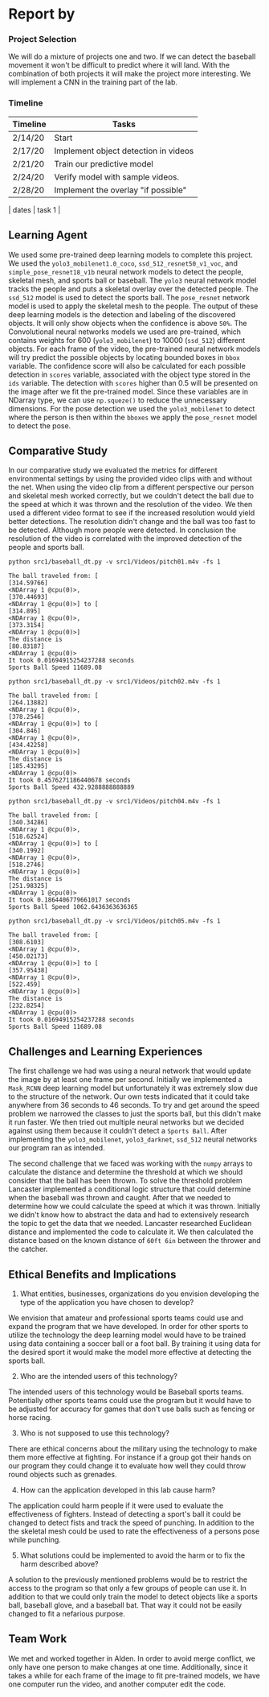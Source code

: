 # Report by

### Project Selection

We will do a mixture of projects one and two. If we can detect the
baseball movement it won't be difficult to predict where it will
land. With the combination of both projects it will make the
project more interesting. We will implement a CNN in the
training part of the lab.

### Timeline

| Timeline  | Tasks |
| ----------- | ----------- |
|   2/14/20    |    Start    |
|   2/17/20    | Implement object detection in videos |
|   2/21/20    | Train our predictive model |
|   2/24/20    | Verify model with sample videos. |
|   2/28/20    | Implement the overlay "if possible" |

|   dates    |    task 1   |



## Learning Agent

We used some pre-trained deep learning models to complete this project. We used the `yolo3_mobilenet1.0_coco`,
`ssd_512_resnet50_v1_voc`, and `simple_pose_resnet18_v1b` neural network models to detect the
people, skeletal mesh, and sports ball or baseball. The `yolo3` neural network model
tracks the people and puts a skeletal overlay over the detected people. The `ssd_512`
model is used to detect the sports ball. The `pose_resnet` network model
is used to apply the skeletal mesh to the people. The output of these deep learning
models is the detection and labeling of the discovered objects. It will only show
objects when the confidence is above `50%`. The Convolutional neural networks models we used
are pre-trained, which contains weights for 600 (`yolo3_mobilenet`) to 10000 (`ssd_512`) different
objects. For each frame of the video, the pre-trained neural network models will try predict the
possible objects by locating bounded boxes in `bbox` variable. The confidence score will also be
calculated for each possible detection in `scores` variable, associated with the object type stored
in the `ids` variable. The detection with `scores` higher than 0.5 will be presented on the image
after we fit the pre-trained model. Since these variables are in NDarray type, we can use
`np.squeze()` to reduce the unnecessary dimensions. For the pose detection we
used the `yolo3_mobilenet` to detect where the person is then within the `bboxes`
we apply the `pose_resnet` model to detect the pose.

## Comparative Study

In our comparative study we evaluated the metrics for different environmental
settings by using the provided video clips with and without the net. When using
the video clip from a different perspective our person and skeletal mesh worked
correctly, but we couldn't detect the ball due to the speed at which it was
thrown and the resolution of the video. We then used a different video format to
see if the increased resolution would yield better detections. The resolution
didn't change and the ball was too fast to be detected. Although more
people were detected. In conclusion the resolution of the video is correlated
with the improved detection of the people and sports ball.

```
python src1/baseball_dt.py -v src1/Videos/pitch01.m4v -fs 1

The ball traveled from: [
[314.59766]
<NDArray 1 @cpu(0)>,
[370.44693]
<NDArray 1 @cpu(0)>] to [
[314.895]
<NDArray 1 @cpu(0)>,
[373.3154]
<NDArray 1 @cpu(0)>]
The distance is
[80.83187]
<NDArray 1 @cpu(0)>
It took 0.01694915254237288 seconds
Sports Ball Speed 11689.08
```

```
python src1/baseball_dt.py -v src1/Videos/pitch02.m4v -fs 1

The ball traveled from: [
[264.13882]
<NDArray 1 @cpu(0)>,
[378.2546]
<NDArray 1 @cpu(0)>] to [
[304.846]
<NDArray 1 @cpu(0)>,
[434.42258]
<NDArray 1 @cpu(0)>]
The distance is
[185.43295]
<NDArray 1 @cpu(0)>
It took 0.4576271186440678 seconds
Sports Ball Speed 432.9288888888889
```

```
python src1/baseball_dt.py -v src1/Videos/pitch04.m4v -fs 1

The ball traveled from: [
[340.34286]
<NDArray 1 @cpu(0)>,
[518.62524]
<NDArray 1 @cpu(0)>] to [
[340.1992]
<NDArray 1 @cpu(0)>,
[518.2746]
<NDArray 1 @cpu(0)>]
The distance is
[251.98325]
<NDArray 1 @cpu(0)>
It took 0.1864406779661017 seconds
Sports Ball Speed 1062.6436363636365
```

```
python src1/baseball_dt.py -v src1/Videos/pitch05.m4v -fs 1

The ball traveled from: [
[308.6103]
<NDArray 1 @cpu(0)>,
[450.02173]
<NDArray 1 @cpu(0)>] to [
[357.95438]
<NDArray 1 @cpu(0)>,
[522.459]
<NDArray 1 @cpu(0)>]
The distance is
[232.8254]
<NDArray 1 @cpu(0)>
It took 0.01694915254237288 seconds
Sports Ball Speed 11689.08
```

## Challenges and Learning Experiences

The first challenge we had was using a neural network that would update the
image by at least one frame per second. Initially we implemented a `Mask_RCNN`
deep learning model but unfortunately it was extremely slow due to the
structure of the network. Our own tests indicated that it could take anywhere
from 36 seconds to 46 seconds. To try and get around the speed problem
we narrowed the classes to just the sports ball,
but this didn't make it run faster. We then tried out multiple neural networks
but we decided against using them because it couldn't detect a `Sports Ball`.
After implementing the `yolo3_mobilenet`, `yolo3_darknet`, `ssd_512` neural networks
our program ran as intended.

The second challenge that we faced was working with the `numpy` arrays to
calculate the distance and determine the threshold at which we should
consider that the ball has been thrown. To solve the threshold problem Lancaster
implemented a conditional logic structure that could determine when the baseball
was thrown and caught. After that we needed to determine how we could calculate
the speed at which it was thrown. Initially we didn't know how to abstract the data
and had to extensively research the topic to get the data that we needed. Lancaster
researched Euclidean distance and implemented the code to calculate it. We then
calculated the distance based on the known distance of `60ft 6in` between the
thrower and the catcher.

## Ethical Benefits and Implications

1. What entities, businesses, organizations do you envision developing the type of the application you have chosen to develop?

We envision that amateur and professional sports teams could use and expand
the program that we have developed. In order for other sports
to utilize the technology the deep learning model would have
to be trained using data containing a soccer ball or a foot ball.
By training it using data for the desired sport it would make
the model more effective at detecting the sports ball.

2. Who are the intended users of this technology?

The intended users of this technology would be Baseball sports teams. Potentially
other sports teams could use the program but it would have to be adjusted for
accuracy for games that don't use balls such as fencing or horse racing.

3. Who is not supposed to use this technology?

There are ethical concerns about the military using
the technology to make them more effective at fighting. For instance if a group
got their hands on our program they could change it to evaluate how
well they could throw round objects such as grenades. 

4. How can the application developed in this lab cause harm?

The application could harm people if it were used to evaluate the effectiveness
of fighters. Instead of detecting a sport's ball it could be changed to detect
fists and track the speed of punching. In addition to the the skeletal mesh
could be used to rate the effectiveness of a persons pose while punching.

5. What solutions could be implemented to avoid the harm or to fix the harm described above?

A solution to the previously mentioned problems would be to restrict the access
to the program so that only a few groups of people can use it. In addition
to that we could only train the model to detect objects like a sports
ball, baseball glove, and a baseball bat. That way it could not be easily
changed to fit a nefarious purpose.

## Team Work

We met and worked together in Alden. In order to avoid merge conflict, we only have one person
to make changes at one time. Additionally, since it takes a while for each frame of the image to
fit pre-trained models, we have one computer run the video, and another computer edit the code.
